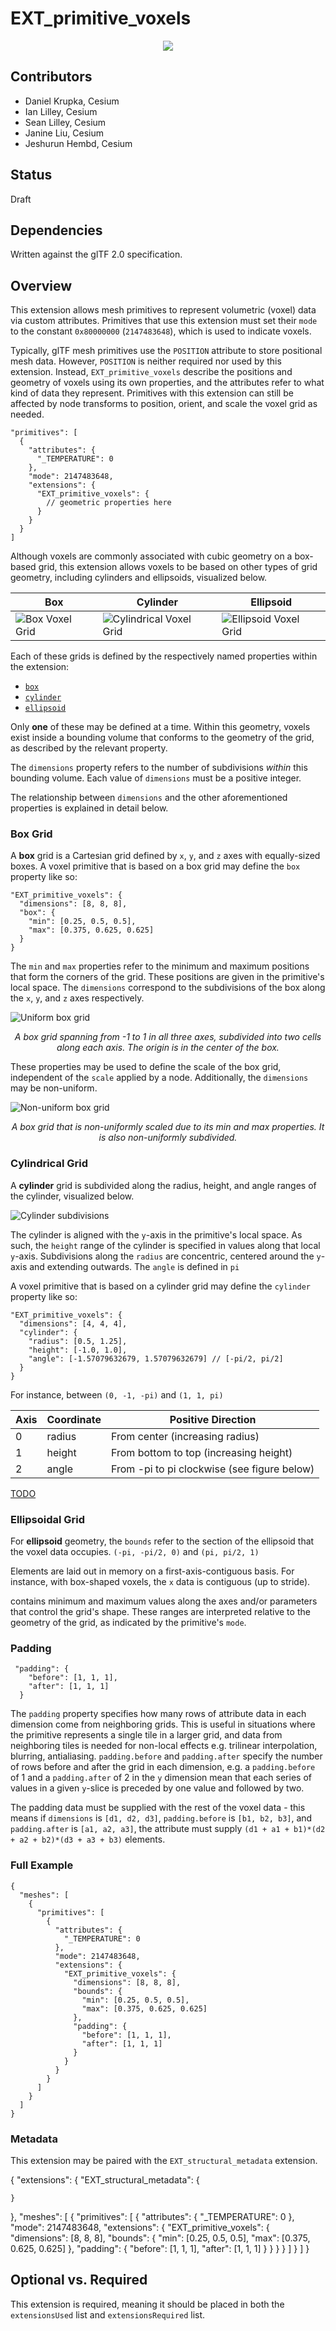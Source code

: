 # EXT_primitive_voxels

<p align="center">
  <img src="figures/voxel_cube.png">
</p>

## Contributors
- Daniel Krupka, Cesium
- Ian Lilley, Cesium
- Sean Lilley, Cesium
- Janine Liu, Cesium
- Jeshurun Hembd, Cesium

## Status
Draft

## Dependencies
Written against the glTF 2.0 specification.

## Overview

This extension allows mesh primitives to represent volumetric (voxel) data via custom attributes. Primitives that use this extension must set their `mode` to the constant `0x80000000` (`2147483648`), which is used to indicate voxels.

Typically, glTF mesh primitives use the `POSITION` attribute to store positional mesh data. However, `POSITION` is neither required nor used by this extension. Instead, `EXT_primitive_voxels` describe the positions and geometry of voxels using its own properties, and the attributes refer to what kind of data they represent. Primitives with this extension can still be affected by node transforms to position, orient, and scale the voxel grid as needed.

```
"primitives": [
  {
    "attributes": {
      "_TEMPERATURE": 0
    },
    "mode": 2147483648,
    "extensions": {
      "EXT_primitive_voxels": {
        // geometric properties here
      }
    }
  }
]
```

Although voxels are commonly associated with cubic geometry on a box-based grid, this extension allows voxels to be based on other types of grid geometry, including cylinders and ellipsoids, visualized below.

|Box|Cylinder|Ellipsoid|
| ------------- | ------------- | ------------- |
|![Box Voxel Grid](figures/box.png)|![Cylindrical Voxel Grid](figures/cylinder.png)|![Ellipsoid Voxel Grid](figures/sphere.png)|

Each of these grids is defined by the respectively named properties within the extension:
- [`box`](#box-grid)
- [`cylinder`](#cylindrical-grid)
- [`ellipsoid`](#ellipsoidal-grid)

Only **one** of these may be defined at a time. Within this geometry, voxels exist inside a bounding volume that conforms to the geometry of the grid, as described by the relevant property.

The `dimensions` property refers to the number of subdivisions _within_ this bounding volume. Each value of `dimensions` must be a positive integer.

The relationship between `dimensions` and the other aforementioned properties is explained in detail below.

### Box Grid

A **box** grid is a Cartesian grid defined by `x`, `y`, and `z` axes with equally-sized boxes. A voxel primitive that is based on a box grid may define the `box` property like so:

```
"EXT_primitive_voxels": {
  "dimensions": [8, 8, 8],
  "box": {
    "min": [0.25, 0.5, 0.5],
    "max": [0.375, 0.625, 0.625]
  }
}
```

The `min` and `max` properties refer to the minimum and maximum positions that form the corners of the grid. These positions are given in the primitive's local space. The `dimensions` correspond to the subdivisions of the box along the `x`, `y`, and `z` axes respectively.

![Uniform box grid](figures/uniform-box.png)
<p align="center"><i>A box grid spanning from -1 to 1 in all three axes, subdivided into two cells along each axis. The origin is in the center of the box.</i></p>

These properties may be used to define the scale of the box grid, independent of the `scale` applied by a node. Additionally, the `dimensions` may be non-uniform.

![Non-uniform box grid](figures/non-uniform-box.png)
<p align="center"><i>A box grid that is non-uniformly scaled due to its min and max properties. It is also non-uniformly subdivided.</i></p>

### Cylindrical Grid

A **cylinder** grid is subdivided along the radius, height, and angle ranges of the cylinder, visualized below.

![Cylinder subdivisions](figures/cylinder-subdivisions.png)

The cylinder is aligned with the `y`-axis in the primitive's local space. As such, the `height` range of the cylinder is specified in values along that local `y`-axis. Subdivisions along the `radius` are concentric, centered around the `y`-axis and extending outwards. The `angle` is defined in `pi`

A voxel primitive that is based on a cylinder grid may define the `cylinder` property like so:

```
"EXT_primitive_voxels": {
  "dimensions": [4, 4, 4],
  "cylinder": {
    "radius": [0.5, 1.25],
    "height": [-1.0, 1.0],
    "angle": [-1.57079632679, 1.57079632679] // [-pi/2, pi/2]
  }
}
```

For instance, between `(0, -1, -pi)` and `(1, 1, pi)`

| Axis | Coordinate | Positive Direction |
| ---- | ---------- | ------------------ |
| 0	| radius | From center (increasing radius) |
| 1 |	height | From bottom to top (increasing height) |
| 2	| angle	| From -pi to pi clockwise (see figure below) |

[TODO](image)

### Ellipsoidal Grid

For **ellipsoid** geometry, the `bounds` refer to the section of the ellipsoid that the voxel data occupies. `(-pi, -pi/2, 0)` and `(pi, pi/2, 1)`

 Elements are laid out in memory on a first-axis-contiguous basis. For instance, with box-shaped voxels, the `x` data is contiguous (up to stride).


contains minimum and maximum values along the axes and/or parameters that control the grid's shape. These ranges are interpreted relative to the geometry of the grid, as indicated by the primitive's `mode`.

### Padding

```
 "padding": {
    "before": [1, 1, 1],
    "after": [1, 1, 1]
  }
```

The `padding` property specifies how many rows of attribute data in each dimension come from neighboring grids. This is useful in situations where the primitive represents a single tile in a larger grid, and data from neighboring tiles is needed for non-local effects e.g. trilinear interpolation, blurring, antialiasing. `padding.before` and `padding.after` specify the number of rows before and after the grid in each dimension, e.g. a `padding.before` of 1 and a `padding.after` of 2 in the `y` dimension mean that each series of values in a given `y`-slice is preceded by one value and followed by two.

The padding data must be supplied with the rest of the voxel data - this means if `dimensions` is `[d1, d2, d3]`, `padding.before` is `[b1, b2, b3]`, and `padding.after` is `[a1, a2, a3]`, the attribute must supply `(d1 + a1 + b1)*(d2 + a2 + b2)*(d3 + a3 + b3)` elements.

### Full Example

```
{
  "meshes": [
    {
      "primitives": [
        {
          "attributes": {
            "_TEMPERATURE": 0
          },
          "mode": 2147483648,
          "extensions": {
            "EXT_primitive_voxels": {
              "dimensions": [8, 8, 8],
              "bounds": {
                "min": [0.25, 0.5, 0.5],
                "max": [0.375, 0.625, 0.625]
              },
              "padding": {
                "before": [1, 1, 1],
                "after": [1, 1, 1]
              }
            }
          }
        }
      ]
    }
  ]
}
```
### Metadata

This extension may be paired with the `EXT_structural_metadata` extension.

{
  "extensions": {
    "EXT_structural_metadata": {
    
    }
  },
  "meshes": [
    {
      "primitives": [
        {
          "attributes": {
            "_TEMPERATURE": 0
          },
          "mode": 2147483648,
          "extensions": {
            "EXT_primitive_voxels": {
              "dimensions": [8, 8, 8],
              "bounds": {
                "min": [0.25, 0.5, 0.5],
                "max": [0.375, 0.625, 0.625]
              },
              "padding": {
                "before": [1, 1, 1],
                "after": [1, 1, 1]
              }
            }
          }
        }
      ]
    }
  ]
}

## Optional vs. Required
This extension is required, meaning it should be placed in both the `extensionsUsed` list and `extensionsRequired` list.
